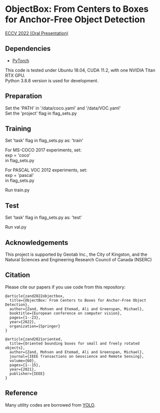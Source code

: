 # ObjectBox: From Centers to Boxes for Anchor-Free Object Detection
[ECCV 2022 (Oral Presentation)](https://arxiv.org/abs/arXiv:2207.06985)

## Dependencies
* [PyTorch](https://pytorch.org)

This code is tested under Ubuntu 18.04, CUDA 11.2, with one NVIDIA Titan RTX GPU.\
Python 3.8.8 version is used for development.


## Preparation
Set the 'PATH' in '/data/coco.yaml'  and '/data/VOC.yaml'\
Set the 'project' flag in flag_sets.py


## Training
Set 'task' flag in flag_sets.py as: 'train'

For MS-COCO 2017 experiments, set:\
exp = 'coco'\
in flag_sets.py

For PASCAL VOC 2012 experiments, set:\
exp = 'pascal'\
in flag_sets.py

Run train.py

## Test
Set 'task' flag in flag_sets.py as: 'test'

Run val.py


## Acknowledgements
This project is supported by Geotab Inc., the City of Kingston, and the
Natural Sciences and Engineering Research Council of Canada (NSERC)


## Citation
Please cite our papers if you use code from this repository:
```
@article{zand2022objectbox,
  title={ObjectBox: From Centers to Boxes for Anchor-Free Object Detection},
  author={Zand, Mohsen and Etemad, Ali and Greenspan, Michael},
  booktitle={European conference on computer vision},
  pages={1--23},
  year={2022},
  organization={Springer}
}
```

```
@article{zand2021oriented,
  title={Oriented bounding boxes for small and freely rotated objects},
  author={Zand, Mohsen and Etemad, Ali and Greenspan, Michael},
  journal={IEEE Transactions on Geoscience and Remote Sensing},
  volume={60},
  pages={1--15},
  year={2021},
  publisher={IEEE}
}
```

## Reference
Many utility codes are borrowed from [YOLO](https://github.com/ultralytics/yolov5).

